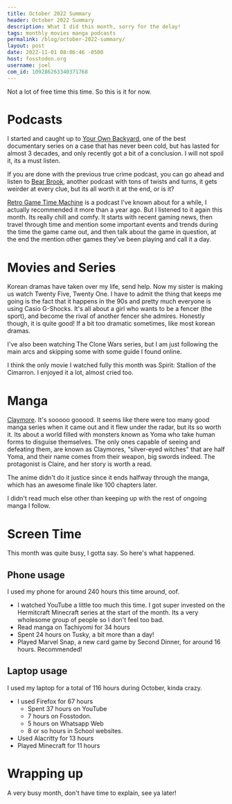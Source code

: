 ```yaml
---
title: October 2022 Summary
header: October 2022 Summary
description: What I did this month, sorry for the delay!
tags: monthly movies manga podcasts
permalink: /blog/october-2022-summary/
layout: post
date: 2022-11-01 08:06:46 -0500
host: fosstodon.org
username: joel
com_id: 109286263340371768
---
```


Not a lot of free time this time. So this is it for now.

# Podcasts

I started and caught up to [Your Own Backyard](https://www.yourownbackyardpodcast.com/), one of the best documentary series on a case that has never been cold, but has lasted for almost 3 decades, and only recently got a bit of a conclusion. I will not spoil it, its a must listen.

If you are done with the previous true crime podcast, you can go ahead and listen to [Bear Brook](https://www.bearbrookpodcast.com/), another podcast with tons of twists and turns, it gets weirder at every clue, but its all worth it at the end, or is it?

[Retro Game Time Machine](https://www.retrogametimemachine.com/) is a podcast I've known about for a while, I actually recommended it more than a year ago. But I listened to it again this month. Its really chill and comfy. It starts with recent gaming news, then travel through time and mention some important events and trends during the time the game came out, and then talk about the game in question, at the end the mention other games they've been playing and call it a day.

# Movies and Series

Korean dramas have taken over my life, send help. Now my sister is making us watch Twenty Five, Twenty One. I have to admit the thing that keeps me going is the fact that it happens in the 90s and pretty much everyone is using Casio G-Shocks. It's all about a girl who wants to be a fencer (the sport), and become the rival of another fencer she admires. Honestly though, it is quite good! If a bit too dramatic sometimes, like most korean dramas.

I've also been watching The Clone Wars series, but I am just following the main arcs and skipping some with some guide I found online.

I think the only movie I watched fully this month was Spirit: Stallion of the Cimarron. I enjoyed it a lot, almost cried too.

# Manga

[Claymore](https://anilist.co/manga/30583/Claymore/). It's sooooo gooood. It seems like there were too many good manga series when it came out and it flew under the radar, but its so worth it. Its about a world filled with monsters known as Yoma who take human forms to disguise themselves. The only ones capable of seeing and defeating them, are known as Claymores, "silver-eyed witches" that are half Yoma, and their name comes from their weapon, big swords indeed. The protagonist is Claire, and her story is worth a read.

The anime didn't do it justice since it ends halfway through the manga, which has an awesome finale like 100 chapters later.

I didn't read much else other than keeping up with the rest of ongoing manga I follow.

# Screen Time

This month was quite busy, I gotta say. So here's what happened.

## Phone usage

I used my phone for around 240 hours this time around, oof.

- I watched YouTube a little too much this time. I got super invested on the Hermitcraft Minecraft series at the start of the month. Its a very wholesome group of people so I don't feel too bad.
- Read manga on Tachiyomi for 34 hours
- Spent 24 hours on Tusky, a bit more than a day!
- Played Marvel Snap, a new card game by Second Dinner, for around 16 hours. Recommended!

## Laptop usage

I used my laptop for a total of 116 hours during October, kinda crazy.

- I used Firefox for 67 hours
  - Spent 37 hours on YouTube
  - 7 hours on Fosstodon.
  - 5 hours on Whatsapp Web
  - 8 or so hours in School websites.
- Used Alacritty for 13 hours
- Played Minecraft for 11 hours

# Wrapping up

A very busy month, don't have time to explain, see ya later!
